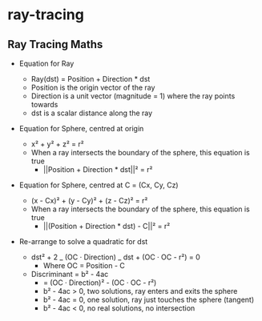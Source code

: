﻿# ray-tracing

## Ray Tracing Maths

-   Equation for Ray

    -   Ray(dst) = Position + Direction \* dst
    -   Position is the origin vector of the ray
    -   Direction is a unit vector (magnitude = 1) where the ray points towards
    -   dst is a scalar distance along the ray

-   Equation for Sphere, centred at origin

    -   x² + y² + z² = r²
    -   When a ray intersects the boundary of the sphere, this equation is true
        -   ||Position + Direction \* dst||² = r²

-   Equation for Sphere, centred at C = (Cx, Cy, Cz)

    -   (x - Cx)² + (y - Cy)² + (z - Cz)² = r²
    -   When a ray intersects the boundary of the sphere, this equation is true
        -   ||(Position + Direction \* dst) - C||² = r²

-   Re-arrange to solve a quadratic for dst
    -   dst² + 2 _ (OC · Direction) _ dst + (OC · OC - r²) = 0
        -   Where OC = Position - C
    -   Discriminant = b² - 4ac
        -   = (OC · Direction)² - (OC · OC - r²)
        -   b² - 4ac > 0, two solutions, ray enters and exits the sphere
        -   b² - 4ac = 0, one solution, ray just touches the sphere (tangent)
        -   b² - 4ac < 0, no real solutions, no intersection
